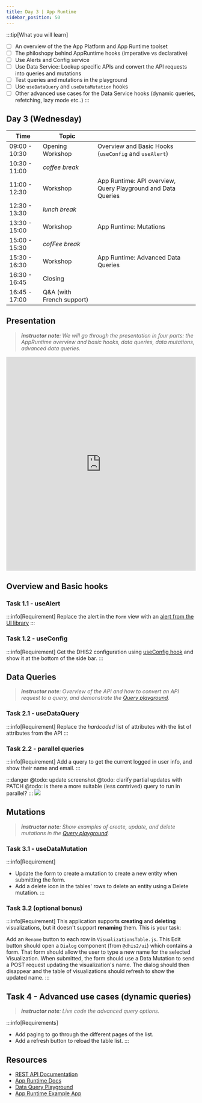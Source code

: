 ```yaml
---
title: Day 3 | App Runtime
sidebar_position: 50
---
```


:::tip[What you will learn]
- [ ] An overview of the the App Platform and App Runtime toolset
- [ ] The philoshopy behind AppRuntime hooks (imperative vs declarative)
- [ ] Use Alerts and Config service
- [ ] Use Data Service: Lookup specific APIs and convert the API requests into queries and mutations
- [ ] Test queries and mutations in the playground
- [ ] Use `useDataQuery` and `useDataMutation` hooks
- [ ] Other advanced use cases for the Data Service hooks (dynamic queries, refetching, lazy mode etc..)
:::

## Day 3 (Wednesday)
| Time | Topic | |
| --- | --- | --- |
| 09:00 - 10:30 | Opening Workshop | Overview and Basic Hooks (`useConfig` and `useAlert`) |
| 10:30 - 11:00 | _coffee break_ | |
| 11:00 - 12:30 | Workshop | App Runtime: API overview, Query Playground and Data Queries |
| 12:30 - 13:30 | _lunch break_ | |
| 13:30 - 15:00 | Workshop | App Runtime: Mutations |
| 15:00 - 15:30 | _cofFee break_ | |
| 15:30 - 16:30 | Workshop | App Runtime: Advanced Data Queries |
| 16:30 - 16:45 | Closing | |
| 16:45 - 17:00 | Q&A (with French support) | |

## Presentation

> _**instructor note**: We will go through the presentation in four parts: the AppRuntime overview and basic hooks, data queries, data mutations, advanced data queries._

<iframe src="https://docs.google.com/presentation/d/e/2PACX-1vSdtSEOUIBoql2XTrjEQPndvb6BAjnqcGiqhk841tZRivnTMNpn0PSFUEMElj1TK83hNsgGe811Qgjw/embed?start=false&loop=false&delayms=3000" frameborder="0" width="100%" height="569" allowfullscreen="true" mozallowfullscreen="true" webkitallowfullscreen="true"></iframe>


## Overview and Basic hooks

### Task 1.1 - useAlert
:::info[Requirement]
Replace the alert in the `Form` view with an [alert from the UI library](https://ui.dhis2.nu/components/alertbar) 
::: 

### Task 1.2 - useConfig
:::info[Requirement]
Get the DHIS2 configuration using [useConfig hook](https://developers.dhis2.org/docs/app-runtime/hooks/useConfig) and show it at the bottom of the side bar.
::: 


## Data Queries

> _**instructor note**:  Overview of the API and how to convert an API request to a query, and demonstrate the [Query playground](https://runtime.dhis2.nu/playground/)._

### Task 2.1 - useDataQuery

:::info[Requirement]
Replace the _hardcoded_ list of attributes with the list of attributes from the API
:::

### Task 2.2 - parallel queries


:::info[Requirement]
Add a query to get the current logged in user info, and show their name and email. 
:::

:::danger
@todo: update screenshot
@todo: clarify partial updates with PATCH
@todo: is there a more suitable (less contrived) query to run in parallel?
:::
![](../assets/indicators.png)


## Mutations

> _**instructor note**:  Show examples of create, update, and delete mutations in the [Query playground](https://runtime.dhis2.nu/playground/)._


### Task 3.1 - useDataMutation

:::info[Requirement]
- Update the form to create a mutation to create a new entity when submitting the form.
- Add a delete icon in the tables' rows to delete an entity using a Delete mutation.
:::

### Task 3.2 (optional bonus)

:::info[Requirement]
This application supports **creating** and **deleting** visualizations, but it doesn't support **renaming** them.  This is your task:

Add an `Rename` button to each row in `VisualizationsTable.js`.  This Edit button should open a `Dialog` component (from `@dhis2/ui`) which contains a form.  That form should allow the user to type a new name for the selected Visualization.  When submitted, the form should use a Data Mutation to send a POST request updating the visualization's name.  The dialog should then disappear and the table of visualizations should refresh to show the updated name.
:::


## Task 4 - Advanced use cases (dynamic queries)

> _**instructor note**:  Live code the advanced query options._


:::info[Requirements]
- Add paging to go through the different pages of the list.
- Add a refresh button to reload the table list.
:::


## Resources

- [REST API Documentation](https://docs.dhis2.org/en/develop/using-the-api/dhis-core-version-master/introduction.html)
- [App Runtime Docs](https://developers.dhis2.org/docs/app-runtime/getting-started/)
- [Data Query Playground](https://runtime.dhis2.nu/playground)
- [App Runtime Example App](https://github.com/dhis2/app-runtime/tree/master/examples/cra)